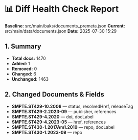 # 📊 Diff Health Check Report
**Baseline:** src/main/baks/documents_premeta.json
**Current:** src/main/data/documents.json
**Date:** 2025-07-30 15:29

## 1. Summary
- **Total docs:** 1470
- **Added:** 1
- **Removed:** 0
- **Changed:** 6
- **Unchanged:** 1463

## 2. Changed Documents & Fields
- **SMPTE.ST429-10.2008** — status, resolvedHref, releaseTag
- **SMPTE.ST429-2.2023-09** — publisher, references
- **SMPTE.ST429-4.2020** — doi, docLabel
- **SMPTE.ST429-4.2023-05** — href, references
- **SMPTE.ST430-1.2017Am1.2019** — repo, docLabel
- **SMPTE.ST430-1.2023-09** — repo
